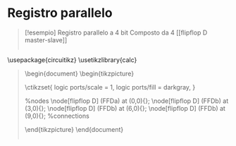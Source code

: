 # Registro parallelo

>[!esempio] Registro parallelo a 4 bit
>Composto da 4 [[flipflop D master-slave]]
>
>```tikz
\usepackage{circuitikz}
\usetikzlibrary{calc}
>
>\begin{document}
>\begin{tikzpicture}
>
>\ctikzset{
>logic ports/scale = 1,
>logic ports/fill = darkgray,
>}
>
>%nodes
>\node[flipflop D] (FFDa) at (0,0){};
>\node[flipflop D] (FFDb) at (3,0){};
>\node[flipflop D] (FFDb) at (6,0){};
>\node[flipflop D] (FFDb) at (9,0){};
>%connections
>
>\end{tikzpicture}
>\end{document}
>```